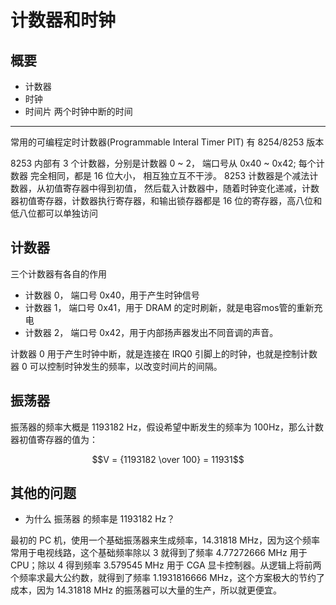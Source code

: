 # 计数器和时钟

## 概要

- 计数器
- 时钟
- 时间片 两个时钟中断的时间

----

常用的可编程定时计数器(Programmable Interal Timer PIT) 有 8254/8253 版本

8253 内部有 3 个计数器，分别是计数器 0 ~ 2， 端口号从 0x40 ~ 0x42; 每个计数器 完全相同，都是 16 位大小， 相互独立互不干涉。
8253 计数器是个减法计数器，从初值寄存器中得到初值， 然后载入计数器中，随着时钟变化递减，计数器初值寄存器，计数器执行寄存器，和输出锁存器都是 16 位的寄存器，高八位和低八位都可以单独访问

## 计数器

三个计数器有各自的作用

- 计数器 0， 端口号 0x40，用于产生时钟信号
- 计数器 1， 端口号 0x41，用于 DRAM 的定时刷新，就是电容mos管的重新充电
- 计数器 2， 端口号 0x42，用于内部扬声器发出不同音调的声音。

计数器 0 用于产生时钟中断，就是连接在 IRQ0 引脚上的时钟，也就是控制计数器 0 可以控制时钟发生的频率，以改变时间片的间隔。

## 振荡器

振荡器的频率大概是 1193182 Hz，假设希望中断发生的频率为 100Hz，那么计数器初值寄存器的值为：

$$V = {1193182 \over 100} = 11931$$

## 其他的问题

- 为什么 振荡器 的频率是 1193182 Hz？

最初的 PC 机，使用一个基础振荡器来生成频率，14.31818 MHz，因为这个频率常用于电视线路，这个基础频率除以 3 就得到了频率 4.77272666 MHz 用于 CPU；除以 4 得到频率 3.579545 MHz 用于 CGA 显卡控制器。从逻辑上将前两个频率求最大公约数，就得到了频率 1.1931816666 MHz，这个方案极大的节约了成本，因为 14.31818 MHz 的振荡器可以大量的生产，所以就更便宜。
